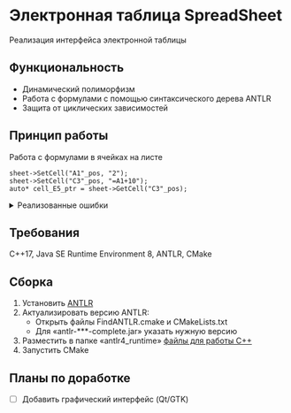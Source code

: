 # Электронная таблица SpreadSheet
Реализация интерфейса электронной таблицы

## Функциональность
* Динамический полиморфизм
* Работа с формулами с помощью синтаксического дерева ANTLR
* Защита от циклических зависимостей

## Принцип работы
Работа с формулами в ячейках на листе 
```
sheet->SetCell("A1"_pos, "2");
sheet->SetCell("C3"_pos, "=A1+10");
auto* cell_E5_ptr = sheet->GetCell("C3"_pos);
```
<details>
<summary>Реализованные ошибки</summary>
* `#DIV0!` - деление на ноль
* `#VALUE!` - если операнд содержит текст, а не числовое значение.
* `#REF!` - если обращение идет к ячейке (ссылка) за пределами Листа (sheet)
* `При конструировании формулы с циклической ссылкой выбрасывается исключение`
</details>

## Требования
C++17, Java SE Runtime Environment 8, ANTLR, CMake

## Сборка
1. Установить [ANTLR](https://www.antlr.org/)
2. Актуализировать версию ANTLR:
   * Открыть файлы FindANTLR.cmake и CMakeLists.txt
   * Для «antlr-***-complete.jar» указать нужную версию
3. Разместить в папке «antlr4_runtime» [файлы для работы C++](https://github.com/antlr/antlr4/tree/master/runtime/Cpp)
4. Запустить CMake

## Планы по доработке
- [ ] Добавить графический интерфейс (Qt/GTK)

